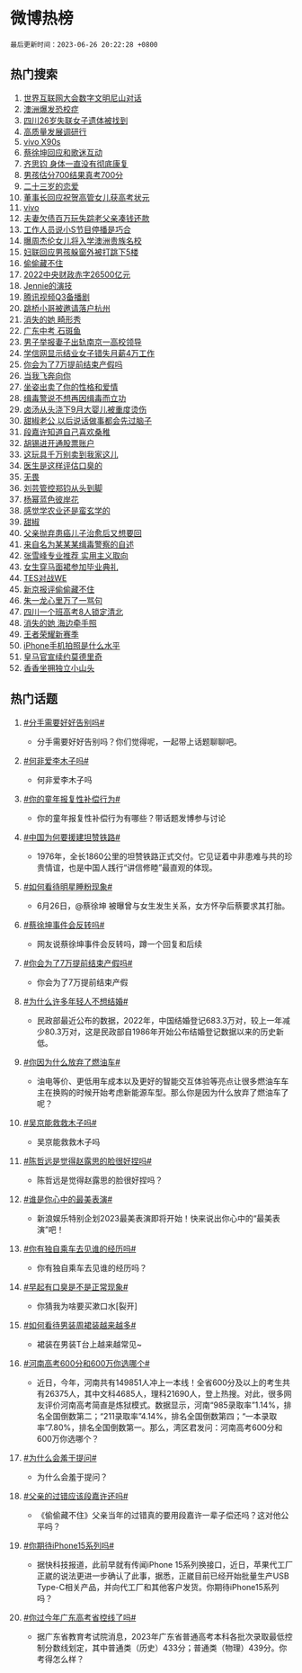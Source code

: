 # 微博热榜

`最后更新时间：2023-06-26 20:22:28 +0800`

## 热门搜索

1. [世界互联网大会数字文明尼山对话](https://m.weibo.cn/search?containerid=100103type%3D1%26t%3D10%26q%3D%23%E4%B8%96%E7%95%8C%E4%BA%92%E8%81%94%E7%BD%91%E5%A4%A7%E4%BC%9A%E6%95%B0%E5%AD%97%E6%96%87%E6%98%8E%E5%B0%BC%E5%B1%B1%E5%AF%B9%E8%AF%9D%23&stream_entry_id=51&isnewpage=1&extparam=seat%3D1%26filter_type%3Drealtimehot%26stream_entry_id%3D51%26c_type%3D51%26dgr%3D0%26cate%3D10103%26pos%3D0%26display_time%3D1687782145%26pre_seqid%3D1687782145303932670145&luicode=10000011&lfid=106003type%253D25%2526t%253D3%2526disable_hot%253D1%2526filter_type%253Drealtimehot)
1. [澳洲爆发恐校症](https://m.weibo.cn/search?containerid=100103type%3D1%26t%3D10%26q%3D%E6%BE%B3%E6%B4%B2%E7%88%86%E5%8F%91%E6%81%90%E6%A0%A1%E7%97%87&stream_entry_id=31&isnewpage=1&extparam=seat%3D1%26c_type%3D31%26dgr%3D0%26lcate%3D5001%26realpos%3D1%26filter_type%3Drealtimehot%26stream_entry_id%3D31%26q%3D%25E6%25BE%25B3%25E6%25B4%25B2%25E7%2588%2586%25E5%258F%2591%25E6%2581%2590%25E6%25A0%25A1%25E7%2597%2587%26cate%3D5001%26flag%3D1%26band_rank%3D1%26pos%3D0%26display_time%3D1687782145%26pre_seqid%3D1687782145303932670145&luicode=10000011&lfid=106003type%253D25%2526t%253D3%2526disable_hot%253D1%2526filter_type%253Drealtimehot)
1. [四川26岁失联女子遗体被找到](https://m.weibo.cn/search?containerid=100103type%3D1%26t%3D10%26q%3D%23%E5%9B%9B%E5%B7%9D26%E5%B2%81%E5%A4%B1%E8%81%94%E5%A5%B3%E5%AD%90%E9%81%97%E4%BD%93%E8%A2%AB%E6%89%BE%E5%88%B0%23&stream_entry_id=31&isnewpage=1&extparam=seat%3D1%26c_type%3D31%26dgr%3D0%26lcate%3D5001%26realpos%3D2%26filter_type%3Drealtimehot%26stream_entry_id%3D31%26q%3D%2523%25E5%259B%259B%25E5%25B7%259D26%25E5%25B2%2581%25E5%25A4%25B1%25E8%2581%2594%25E5%25A5%25B3%25E5%25AD%2590%25E9%2581%2597%25E4%25BD%2593%25E8%25A2%25AB%25E6%2589%25BE%25E5%2588%25B0%2523%26cate%3D5001%26flag%3D2%26band_rank%3D2%26pos%3D1%26display_time%3D1687782145%26pre_seqid%3D1687782145303932670145&luicode=10000011&lfid=106003type%253D25%2526t%253D3%2526disable_hot%253D1%2526filter_type%253Drealtimehot)
1. [高质量发展调研行](https://m.weibo.cn/search?containerid=100103type%3D1%26t%3D10%26q%3D%23%E9%AB%98%E8%B4%A8%E9%87%8F%E5%8F%91%E5%B1%95%E8%B0%83%E7%A0%94%E8%A1%8C%23&stream_entry_id=31&isnewpage=1&extparam=seat%3D1%26c_type%3D31%26dgr%3D0%26lcate%3D5001%26realpos%3D3%26filter_type%3Drealtimehot%26stream_entry_id%3D31%26q%3D%2523%25E9%25AB%2598%25E8%25B4%25A8%25E9%2587%258F%25E5%258F%2591%25E5%25B1%2595%25E8%25B0%2583%25E7%25A0%2594%25E8%25A1%258C%2523%26cate%3D5001%26flag%3D0%26band_rank%3D3%26pos%3D2%26display_time%3D1687782145%26pre_seqid%3D1687782145303932670145&luicode=10000011&lfid=106003type%253D25%2526t%253D3%2526disable_hot%253D1%2526filter_type%253Drealtimehot)
1. [vivo X90s](https://m.weibo.cn/search?containerid=100103type%3D1%26t%3D10%26q%3D%23vivo+X90s%23&stream_entry_id=31&isnewpage=1&extparam=seat%3D1%26is_ad_pos%3D1%26c_type%3D31%26adid%3D194344%26cate%3D5001%26lcate%3D5001%26filter_type%3Drealtimehot%26stream_entry_id%3D31%26q%3D%2523vivo%2520X90s%2523%26band_rank%3D4%26dgr%3D0%26topic_ad%3D1%26pos%3D3%26display_time%3D1687782145%26pre_seqid%3D1687782145303932670145&luicode=10000011&lfid=106003type%253D25%2526t%253D3%2526disable_hot%253D1%2526filter_type%253Drealtimehot)
1. [蔡徐坤回应和歌迷互动](https://m.weibo.cn/search?containerid=100103type%3D1%26t%3D10%26q%3D%23%E8%94%A1%E5%BE%90%E5%9D%A4%E5%9B%9E%E5%BA%94%E5%92%8C%E6%AD%8C%E8%BF%B7%E4%BA%92%E5%8A%A8%23&stream_entry_id=31&isnewpage=1&extparam=seat%3D1%26c_type%3D31%26dgr%3D0%26lcate%3D5001%26realpos%3D4%26filter_type%3Drealtimehot%26stream_entry_id%3D31%26q%3D%2523%25E8%2594%25A1%25E5%25BE%2590%25E5%259D%25A4%25E5%259B%259E%25E5%25BA%2594%25E5%2592%258C%25E6%25AD%258C%25E8%25BF%25B7%25E4%25BA%2592%25E5%258A%25A8%2523%26cate%3D5001%26flag%3D16%26band_rank%3D4%26pos%3D4%26display_time%3D1687782145%26pre_seqid%3D1687782145303932670145&luicode=10000011&lfid=106003type%253D25%2526t%253D3%2526disable_hot%253D1%2526filter_type%253Drealtimehot)
1. [齐思钧 身体一直没有彻底康复](https://m.weibo.cn/search?containerid=100103type%3D1%26t%3D10%26q%3D%E9%BD%90%E6%80%9D%E9%92%A7+%E8%BA%AB%E4%BD%93%E4%B8%80%E7%9B%B4%E6%B2%A1%E6%9C%89%E5%BD%BB%E5%BA%95%E5%BA%B7%E5%A4%8D&stream_entry_id=31&isnewpage=1&extparam=seat%3D1%26c_type%3D31%26dgr%3D0%26lcate%3D5001%26realpos%3D5%26filter_type%3Drealtimehot%26stream_entry_id%3D31%26q%3D%25E9%25BD%2590%25E6%2580%259D%25E9%2592%25A7%2520%25E8%25BA%25AB%25E4%25BD%2593%25E4%25B8%2580%25E7%259B%25B4%25E6%25B2%25A1%25E6%259C%2589%25E5%25BD%25BB%25E5%25BA%2595%25E5%25BA%25B7%25E5%25A4%258D%26cate%3D5001%26flag%3D0%26band_rank%3D5%26pos%3D5%26display_time%3D1687782145%26pre_seqid%3D1687782145303932670145&luicode=10000011&lfid=106003type%253D25%2526t%253D3%2526disable_hot%253D1%2526filter_type%253Drealtimehot)
1. [男孩估分700结果真考700分](https://m.weibo.cn/search?containerid=100103type%3D1%26t%3D10%26q%3D%23%E7%94%B7%E5%AD%A9%E4%BC%B0%E5%88%86700%E7%BB%93%E6%9E%9C%E7%9C%9F%E8%80%83700%E5%88%86%23&stream_entry_id=31&isnewpage=1&extparam=seat%3D1%26c_type%3D31%26dgr%3D0%26lcate%3D5001%26realpos%3D6%26filter_type%3Drealtimehot%26stream_entry_id%3D31%26q%3D%2523%25E7%2594%25B7%25E5%25AD%25A9%25E4%25BC%25B0%25E5%2588%2586700%25E7%25BB%2593%25E6%259E%259C%25E7%259C%259F%25E8%2580%2583700%25E5%2588%2586%2523%26cate%3D5001%26flag%3D2%26band_rank%3D6%26pos%3D6%26display_time%3D1687782145%26pre_seqid%3D1687782145303932670145&luicode=10000011&lfid=106003type%253D25%2526t%253D3%2526disable_hot%253D1%2526filter_type%253Drealtimehot)
1. [二十三岁的恋爱](https://m.weibo.cn/search?containerid=100103type%3D1%26t%3D10%26q%3D%E4%BA%8C%E5%8D%81%E4%B8%89%E5%B2%81%E7%9A%84%E6%81%8B%E7%88%B1&stream_entry_id=31&isnewpage=1&extparam=seat%3D1%26c_type%3D31%26dgr%3D0%26lcate%3D5001%26realpos%3D7%26filter_type%3Drealtimehot%26stream_entry_id%3D31%26q%3D%25E4%25BA%258C%25E5%258D%2581%25E4%25B8%2589%25E5%25B2%2581%25E7%259A%2584%25E6%2581%258B%25E7%2588%25B1%26cate%3D5001%26flag%3D2%26band_rank%3D7%26pos%3D7%26display_time%3D1687782145%26pre_seqid%3D1687782145303932670145&luicode=10000011&lfid=106003type%253D25%2526t%253D3%2526disable_hot%253D1%2526filter_type%253Drealtimehot)
1. [董事长回应祝贺高管女儿获高考状元](https://m.weibo.cn/search?containerid=100103type%3D1%26t%3D10%26q%3D%23%E8%91%A3%E4%BA%8B%E9%95%BF%E5%9B%9E%E5%BA%94%E7%A5%9D%E8%B4%BA%E9%AB%98%E7%AE%A1%E5%A5%B3%E5%84%BF%E8%8E%B7%E9%AB%98%E8%80%83%E7%8A%B6%E5%85%83%23&stream_entry_id=31&isnewpage=1&extparam=seat%3D1%26c_type%3D31%26dgr%3D0%26lcate%3D5001%26realpos%3D8%26filter_type%3Drealtimehot%26stream_entry_id%3D31%26q%3D%2523%25E8%2591%25A3%25E4%25BA%258B%25E9%2595%25BF%25E5%259B%259E%25E5%25BA%2594%25E7%25A5%259D%25E8%25B4%25BA%25E9%25AB%2598%25E7%25AE%25A1%25E5%25A5%25B3%25E5%2584%25BF%25E8%258E%25B7%25E9%25AB%2598%25E8%2580%2583%25E7%258A%25B6%25E5%2585%2583%2523%26cate%3D5001%26flag%3D2%26band_rank%3D8%26pos%3D8%26display_time%3D1687782145%26pre_seqid%3D1687782145303932670145&luicode=10000011&lfid=106003type%253D25%2526t%253D3%2526disable_hot%253D1%2526filter_type%253Drealtimehot)
1. [vivo](https://m.weibo.cn/search?containerid=100103type%3D1%26t%3D10%26q%3Dvivo&stream_entry_id=31&isnewpage=1&extparam=seat%3D1%26c_type%3D31%26dgr%3D0%26lcate%3D5001%26realpos%3D9%26filter_type%3Drealtimehot%26stream_entry_id%3D31%26q%3Dvivo%26cate%3D5001%26flag%3D1%26band_rank%3D9%26pos%3D9%26display_time%3D1687782145%26pre_seqid%3D1687782145303932670145&luicode=10000011&lfid=106003type%253D25%2526t%253D3%2526disable_hot%253D1%2526filter_type%253Drealtimehot)
1. [夫妻欠债百万玩失踪老父亲凑钱还款](https://m.weibo.cn/search?containerid=100103type%3D1%26t%3D10%26q%3D%23%E5%A4%AB%E5%A6%BB%E6%AC%A0%E5%80%BA%E7%99%BE%E4%B8%87%E7%8E%A9%E5%A4%B1%E8%B8%AA%E8%80%81%E7%88%B6%E4%BA%B2%E5%87%91%E9%92%B1%E8%BF%98%E6%AC%BE%23&stream_entry_id=31&isnewpage=1&extparam=seat%3D1%26c_type%3D31%26dgr%3D0%26lcate%3D5001%26realpos%3D10%26filter_type%3Drealtimehot%26stream_entry_id%3D31%26q%3D%2523%25E5%25A4%25AB%25E5%25A6%25BB%25E6%25AC%25A0%25E5%2580%25BA%25E7%2599%25BE%25E4%25B8%2587%25E7%258E%25A9%25E5%25A4%25B1%25E8%25B8%25AA%25E8%2580%2581%25E7%2588%25B6%25E4%25BA%25B2%25E5%2587%2591%25E9%2592%25B1%25E8%25BF%2598%25E6%25AC%25BE%2523%26cate%3D5001%26flag%3D32768%26band_rank%3D10%26pos%3D10%26display_time%3D1687782145%26pre_seqid%3D1687782145303932670145&luicode=10000011&lfid=106003type%253D25%2526t%253D3%2526disable_hot%253D1%2526filter_type%253Drealtimehot)
1. [工作人员说小S节目停播是巧合](https://m.weibo.cn/search?containerid=100103type%3D1%26t%3D10%26q%3D%23%E5%B7%A5%E4%BD%9C%E4%BA%BA%E5%91%98%E8%AF%B4%E5%B0%8FS%E8%8A%82%E7%9B%AE%E5%81%9C%E6%92%AD%E6%98%AF%E5%B7%A7%E5%90%88%23&stream_entry_id=31&isnewpage=1&extparam=seat%3D1%26c_type%3D31%26dgr%3D0%26lcate%3D5001%26realpos%3D11%26filter_type%3Drealtimehot%26stream_entry_id%3D31%26q%3D%2523%25E5%25B7%25A5%25E4%25BD%259C%25E4%25BA%25BA%25E5%2591%2598%25E8%25AF%25B4%25E5%25B0%258FS%25E8%258A%2582%25E7%259B%25AE%25E5%2581%259C%25E6%2592%25AD%25E6%2598%25AF%25E5%25B7%25A7%25E5%2590%2588%2523%26cate%3D5001%26flag%3D1%26band_rank%3D11%26pos%3D11%26display_time%3D1687782145%26pre_seqid%3D1687782145303932670145&luicode=10000011&lfid=106003type%253D25%2526t%253D3%2526disable_hot%253D1%2526filter_type%253Drealtimehot)
1. [曝周杰伦女儿将入学澳洲贵族名校](https://m.weibo.cn/search?containerid=100103type%3D1%26t%3D10%26q%3D%23%E6%9B%9D%E5%91%A8%E6%9D%B0%E4%BC%A6%E5%A5%B3%E5%84%BF%E5%B0%86%E5%85%A5%E5%AD%A6%E6%BE%B3%E6%B4%B2%E8%B4%B5%E6%97%8F%E5%90%8D%E6%A0%A1%23&stream_entry_id=31&isnewpage=1&extparam=seat%3D1%26c_type%3D31%26dgr%3D0%26lcate%3D5001%26realpos%3D12%26filter_type%3Drealtimehot%26stream_entry_id%3D31%26q%3D%2523%25E6%259B%259D%25E5%2591%25A8%25E6%259D%25B0%25E4%25BC%25A6%25E5%25A5%25B3%25E5%2584%25BF%25E5%25B0%2586%25E5%2585%25A5%25E5%25AD%25A6%25E6%25BE%25B3%25E6%25B4%25B2%25E8%25B4%25B5%25E6%2597%258F%25E5%2590%258D%25E6%25A0%25A1%2523%26cate%3D5001%26flag%3D0%26band_rank%3D12%26pos%3D12%26display_time%3D1687782145%26pre_seqid%3D1687782145303932670145&luicode=10000011&lfid=106003type%253D25%2526t%253D3%2526disable_hot%253D1%2526filter_type%253Drealtimehot)
1. [妇联回应男孩躲窗外被打跳下5楼](https://m.weibo.cn/search?containerid=100103type%3D1%26t%3D10%26q%3D%23%E5%A6%87%E8%81%94%E5%9B%9E%E5%BA%94%E7%94%B7%E5%AD%A9%E8%BA%B2%E7%AA%97%E5%A4%96%E8%A2%AB%E6%89%93%E8%B7%B3%E4%B8%8B5%E6%A5%BC%23&stream_entry_id=31&isnewpage=1&extparam=seat%3D1%26c_type%3D31%26dgr%3D0%26lcate%3D5001%26realpos%3D13%26filter_type%3Drealtimehot%26stream_entry_id%3D31%26q%3D%2523%25E5%25A6%2587%25E8%2581%2594%25E5%259B%259E%25E5%25BA%2594%25E7%2594%25B7%25E5%25AD%25A9%25E8%25BA%25B2%25E7%25AA%2597%25E5%25A4%2596%25E8%25A2%25AB%25E6%2589%2593%25E8%25B7%25B3%25E4%25B8%258B5%25E6%25A5%25BC%2523%26cate%3D5001%26flag%3D1%26band_rank%3D13%26pos%3D13%26display_time%3D1687782145%26pre_seqid%3D1687782145303932670145&luicode=10000011&lfid=106003type%253D25%2526t%253D3%2526disable_hot%253D1%2526filter_type%253Drealtimehot)
1. [偷偷藏不住](https://m.weibo.cn/search?containerid=100103type%3D1%26t%3D10%26q%3D%E5%81%B7%E5%81%B7%E8%97%8F%E4%B8%8D%E4%BD%8F&stream_entry_id=31&isnewpage=1&extparam=seat%3D1%26c_type%3D31%26dgr%3D0%26lcate%3D5001%26realpos%3D14%26filter_type%3Drealtimehot%26stream_entry_id%3D31%26q%3D%25E5%2581%25B7%25E5%2581%25B7%25E8%2597%258F%25E4%25B8%258D%25E4%25BD%258F%26cate%3D5001%26flag%3D1%26band_rank%3D14%26pos%3D14%26display_time%3D1687782145%26pre_seqid%3D1687782145303932670145&luicode=10000011&lfid=106003type%253D25%2526t%253D3%2526disable_hot%253D1%2526filter_type%253Drealtimehot)
1. [2022中央财政赤字26500亿元](https://m.weibo.cn/search?containerid=100103type%3D1%26t%3D10%26q%3D%232022%E4%B8%AD%E5%A4%AE%E8%B4%A2%E6%94%BF%E8%B5%A4%E5%AD%9726500%E4%BA%BF%E5%85%83%23&stream_entry_id=31&isnewpage=1&extparam=seat%3D1%26c_type%3D31%26dgr%3D0%26lcate%3D5001%26realpos%3D15%26filter_type%3Drealtimehot%26stream_entry_id%3D31%26q%3D%25232022%25E4%25B8%25AD%25E5%25A4%25AE%25E8%25B4%25A2%25E6%2594%25BF%25E8%25B5%25A4%25E5%25AD%259726500%25E4%25BA%25BF%25E5%2585%2583%2523%26cate%3D5001%26flag%3D0%26band_rank%3D15%26pos%3D15%26display_time%3D1687782145%26pre_seqid%3D1687782145303932670145&luicode=10000011&lfid=106003type%253D25%2526t%253D3%2526disable_hot%253D1%2526filter_type%253Drealtimehot)
1. [Jennie的演技](https://m.weibo.cn/search?containerid=100103type%3D1%26t%3D10%26q%3D%23Jennie%E7%9A%84%E6%BC%94%E6%8A%80%23&stream_entry_id=31&isnewpage=1&extparam=seat%3D1%26c_type%3D31%26dgr%3D0%26lcate%3D5001%26realpos%3D16%26filter_type%3Drealtimehot%26stream_entry_id%3D31%26q%3D%2523Jennie%25E7%259A%2584%25E6%25BC%2594%25E6%258A%2580%2523%26cate%3D5001%26flag%3D2%26band_rank%3D16%26pos%3D16%26display_time%3D1687782145%26pre_seqid%3D1687782145303932670145&luicode=10000011&lfid=106003type%253D25%2526t%253D3%2526disable_hot%253D1%2526filter_type%253Drealtimehot)
1. [腾讯视频Q3备播剧](https://m.weibo.cn/search?containerid=100103type%3D1%26t%3D10%26q%3D%23%E8%85%BE%E8%AE%AF%E8%A7%86%E9%A2%91Q3%E5%A4%87%E6%92%AD%E5%89%A7%23&stream_entry_id=31&isnewpage=1&extparam=seat%3D1%26c_type%3D31%26dgr%3D0%26lcate%3D5001%26realpos%3D17%26filter_type%3Drealtimehot%26stream_entry_id%3D31%26q%3D%2523%25E8%2585%25BE%25E8%25AE%25AF%25E8%25A7%2586%25E9%25A2%2591Q3%25E5%25A4%2587%25E6%2592%25AD%25E5%2589%25A7%2523%26cate%3D5001%26flag%3D0%26band_rank%3D17%26pos%3D17%26display_time%3D1687782145%26pre_seqid%3D1687782145303932670145&luicode=10000011&lfid=106003type%253D25%2526t%253D3%2526disable_hot%253D1%2526filter_type%253Drealtimehot)
1. [跳桥小哥被邀请落户杭州](https://m.weibo.cn/search?containerid=100103type%3D1%26t%3D10%26q%3D%23%E8%B7%B3%E6%A1%A5%E5%B0%8F%E5%93%A5%E8%A2%AB%E9%82%80%E8%AF%B7%E8%90%BD%E6%88%B7%E6%9D%AD%E5%B7%9E%23&stream_entry_id=31&isnewpage=1&extparam=seat%3D1%26c_type%3D31%26dgr%3D0%26lcate%3D5001%26realpos%3D18%26filter_type%3Drealtimehot%26stream_entry_id%3D31%26q%3D%2523%25E8%25B7%25B3%25E6%25A1%25A5%25E5%25B0%258F%25E5%2593%25A5%25E8%25A2%25AB%25E9%2582%2580%25E8%25AF%25B7%25E8%2590%25BD%25E6%2588%25B7%25E6%259D%25AD%25E5%25B7%259E%2523%26cate%3D5001%26flag%3D32768%26band_rank%3D18%26pos%3D18%26display_time%3D1687782145%26pre_seqid%3D1687782145303932670145&luicode=10000011&lfid=106003type%253D25%2526t%253D3%2526disable_hot%253D1%2526filter_type%253Drealtimehot)
1. [消失的她 畸形秀](https://m.weibo.cn/search?containerid=100103type%3D1%26t%3D10%26q%3D%E6%B6%88%E5%A4%B1%E7%9A%84%E5%A5%B9+%E7%95%B8%E5%BD%A2%E7%A7%80&stream_entry_id=31&isnewpage=1&extparam=seat%3D1%26c_type%3D31%26dgr%3D0%26lcate%3D5001%26realpos%3D19%26filter_type%3Drealtimehot%26stream_entry_id%3D31%26q%3D%25E6%25B6%2588%25E5%25A4%25B1%25E7%259A%2584%25E5%25A5%25B9%2520%25E7%2595%25B8%25E5%25BD%25A2%25E7%25A7%2580%26cate%3D5001%26flag%3D0%26band_rank%3D19%26pos%3D19%26display_time%3D1687782145%26pre_seqid%3D1687782145303932670145&luicode=10000011&lfid=106003type%253D25%2526t%253D3%2526disable_hot%253D1%2526filter_type%253Drealtimehot)
1. [广东中考 石斑鱼](https://m.weibo.cn/search?containerid=100103type%3D1%26t%3D10%26q%3D%E5%B9%BF%E4%B8%9C%E4%B8%AD%E8%80%83+%E7%9F%B3%E6%96%91%E9%B1%BC&stream_entry_id=31&isnewpage=1&extparam=seat%3D1%26c_type%3D31%26dgr%3D0%26lcate%3D5001%26realpos%3D20%26filter_type%3Drealtimehot%26stream_entry_id%3D31%26q%3D%25E5%25B9%25BF%25E4%25B8%259C%25E4%25B8%25AD%25E8%2580%2583%2520%25E7%259F%25B3%25E6%2596%2591%25E9%25B1%25BC%26cate%3D5001%26flag%3D1%26band_rank%3D20%26pos%3D20%26display_time%3D1687782145%26pre_seqid%3D1687782145303932670145&luicode=10000011&lfid=106003type%253D25%2526t%253D3%2526disable_hot%253D1%2526filter_type%253Drealtimehot)
1. [男子举报妻子出轨南京一高校领导](https://m.weibo.cn/search?containerid=100103type%3D1%26t%3D10%26q%3D%23%E7%94%B7%E5%AD%90%E4%B8%BE%E6%8A%A5%E5%A6%BB%E5%AD%90%E5%87%BA%E8%BD%A8%E5%8D%97%E4%BA%AC%E4%B8%80%E9%AB%98%E6%A0%A1%E9%A2%86%E5%AF%BC%23&stream_entry_id=31&isnewpage=1&extparam=seat%3D1%26c_type%3D31%26dgr%3D0%26lcate%3D5001%26realpos%3D21%26filter_type%3Drealtimehot%26stream_entry_id%3D31%26q%3D%2523%25E7%2594%25B7%25E5%25AD%2590%25E4%25B8%25BE%25E6%258A%25A5%25E5%25A6%25BB%25E5%25AD%2590%25E5%2587%25BA%25E8%25BD%25A8%25E5%258D%2597%25E4%25BA%25AC%25E4%25B8%2580%25E9%25AB%2598%25E6%25A0%25A1%25E9%25A2%2586%25E5%25AF%25BC%2523%26cate%3D5001%26flag%3D0%26band_rank%3D21%26pos%3D21%26display_time%3D1687782145%26pre_seqid%3D1687782145303932670145&luicode=10000011&lfid=106003type%253D25%2526t%253D3%2526disable_hot%253D1%2526filter_type%253Drealtimehot)
1. [学信网显示结业女子错失月薪4万工作](https://m.weibo.cn/search?containerid=100103type%3D1%26t%3D10%26q%3D%23%E5%AD%A6%E4%BF%A1%E7%BD%91%E6%98%BE%E7%A4%BA%E7%BB%93%E4%B8%9A%E5%A5%B3%E5%AD%90%E9%94%99%E5%A4%B1%E6%9C%88%E8%96%AA4%E4%B8%87%E5%B7%A5%E4%BD%9C%23&stream_entry_id=31&isnewpage=1&extparam=seat%3D1%26c_type%3D31%26dgr%3D0%26lcate%3D5001%26realpos%3D22%26filter_type%3Drealtimehot%26stream_entry_id%3D31%26q%3D%2523%25E5%25AD%25A6%25E4%25BF%25A1%25E7%25BD%2591%25E6%2598%25BE%25E7%25A4%25BA%25E7%25BB%2593%25E4%25B8%259A%25E5%25A5%25B3%25E5%25AD%2590%25E9%2594%2599%25E5%25A4%25B1%25E6%259C%2588%25E8%2596%25AA4%25E4%25B8%2587%25E5%25B7%25A5%25E4%25BD%259C%2523%26cate%3D5001%26flag%3D2%26band_rank%3D22%26pos%3D22%26display_time%3D1687782145%26pre_seqid%3D1687782145303932670145&luicode=10000011&lfid=106003type%253D25%2526t%253D3%2526disable_hot%253D1%2526filter_type%253Drealtimehot)
1. [你会为了7万提前结束产假吗](https://m.weibo.cn/search?containerid=100103type%3D1%26t%3D10%26q%3D%23%E4%BD%A0%E4%BC%9A%E4%B8%BA%E4%BA%867%E4%B8%87%E6%8F%90%E5%89%8D%E7%BB%93%E6%9D%9F%E4%BA%A7%E5%81%87%E5%90%97%23&stream_entry_id=31&isnewpage=1&extparam=seat%3D1%26c_type%3D31%26dgr%3D0%26lcate%3D5001%26realpos%3D23%26filter_type%3Drealtimehot%26stream_entry_id%3D31%26q%3D%2523%25E4%25BD%25A0%25E4%25BC%259A%25E4%25B8%25BA%25E4%25BA%25867%25E4%25B8%2587%25E6%258F%2590%25E5%2589%258D%25E7%25BB%2593%25E6%259D%259F%25E4%25BA%25A7%25E5%2581%2587%25E5%2590%2597%2523%26cate%3D5001%26flag%3D0%26band_rank%3D23%26pos%3D23%26display_time%3D1687782145%26pre_seqid%3D1687782145303932670145&luicode=10000011&lfid=106003type%253D25%2526t%253D3%2526disable_hot%253D1%2526filter_type%253Drealtimehot)
1. [当我飞奔向你](https://m.weibo.cn/search?containerid=100103type%3D1%26t%3D10%26q%3D%E5%BD%93%E6%88%91%E9%A3%9E%E5%A5%94%E5%90%91%E4%BD%A0&stream_entry_id=31&isnewpage=1&extparam=seat%3D1%26c_type%3D31%26dgr%3D0%26lcate%3D5001%26realpos%3D24%26filter_type%3Drealtimehot%26stream_entry_id%3D31%26q%3D%25E5%25BD%2593%25E6%2588%2591%25E9%25A3%259E%25E5%25A5%2594%25E5%2590%2591%25E4%25BD%25A0%26cate%3D5001%26flag%3D1%26band_rank%3D24%26pos%3D24%26display_time%3D1687782145%26pre_seqid%3D1687782145303932670145&luicode=10000011&lfid=106003type%253D25%2526t%253D3%2526disable_hot%253D1%2526filter_type%253Drealtimehot)
1. [坐姿出卖了你的性格和爱情](https://m.weibo.cn/search?containerid=100103type%3D1%26t%3D10%26q%3D%23%E5%9D%90%E5%A7%BF%E5%87%BA%E5%8D%96%E4%BA%86%E4%BD%A0%E7%9A%84%E6%80%A7%E6%A0%BC%E5%92%8C%E7%88%B1%E6%83%85%23&stream_entry_id=31&isnewpage=1&extparam=seat%3D1%26c_type%3D31%26dgr%3D0%26lcate%3D5001%26realpos%3D25%26filter_type%3Drealtimehot%26stream_entry_id%3D31%26q%3D%2523%25E5%259D%2590%25E5%25A7%25BF%25E5%2587%25BA%25E5%258D%2596%25E4%25BA%2586%25E4%25BD%25A0%25E7%259A%2584%25E6%2580%25A7%25E6%25A0%25BC%25E5%2592%258C%25E7%2588%25B1%25E6%2583%2585%2523%26cate%3D5001%26flag%3D0%26band_rank%3D25%26pos%3D25%26display_time%3D1687782145%26pre_seqid%3D1687782145303932670145&luicode=10000011&lfid=106003type%253D25%2526t%253D3%2526disable_hot%253D1%2526filter_type%253Drealtimehot)
1. [缉毒警说不想再因缉毒而立功](https://m.weibo.cn/search?containerid=100103type%3D1%26t%3D10%26q%3D%23%E7%BC%89%E6%AF%92%E8%AD%A6%E8%AF%B4%E4%B8%8D%E6%83%B3%E5%86%8D%E5%9B%A0%E7%BC%89%E6%AF%92%E8%80%8C%E7%AB%8B%E5%8A%9F%23&stream_entry_id=31&isnewpage=1&extparam=seat%3D1%26c_type%3D31%26dgr%3D0%26lcate%3D5001%26realpos%3D26%26filter_type%3Drealtimehot%26stream_entry_id%3D31%26q%3D%2523%25E7%25BC%2589%25E6%25AF%2592%25E8%25AD%25A6%25E8%25AF%25B4%25E4%25B8%258D%25E6%2583%25B3%25E5%2586%258D%25E5%259B%25A0%25E7%25BC%2589%25E6%25AF%2592%25E8%2580%258C%25E7%25AB%258B%25E5%258A%259F%2523%26cate%3D5001%26flag%3D32768%26band_rank%3D26%26pos%3D26%26display_time%3D1687782145%26pre_seqid%3D1687782145303932670145&luicode=10000011&lfid=106003type%253D25%2526t%253D3%2526disable_hot%253D1%2526filter_type%253Drealtimehot)
1. [卤汤从头浇下9月大婴儿被重度烫伤](https://m.weibo.cn/search?containerid=100103type%3D1%26t%3D10%26q%3D%23%E5%8D%A4%E6%B1%A4%E4%BB%8E%E5%A4%B4%E6%B5%87%E4%B8%8B9%E6%9C%88%E5%A4%A7%E5%A9%B4%E5%84%BF%E8%A2%AB%E9%87%8D%E5%BA%A6%E7%83%AB%E4%BC%A4%23&stream_entry_id=31&isnewpage=1&extparam=seat%3D1%26c_type%3D31%26dgr%3D0%26lcate%3D5001%26realpos%3D27%26filter_type%3Drealtimehot%26stream_entry_id%3D31%26q%3D%2523%25E5%258D%25A4%25E6%25B1%25A4%25E4%25BB%258E%25E5%25A4%25B4%25E6%25B5%2587%25E4%25B8%258B9%25E6%259C%2588%25E5%25A4%25A7%25E5%25A9%25B4%25E5%2584%25BF%25E8%25A2%25AB%25E9%2587%258D%25E5%25BA%25A6%25E7%2583%25AB%25E4%25BC%25A4%2523%26cate%3D5001%26flag%3D0%26band_rank%3D27%26pos%3D27%26display_time%3D1687782145%26pre_seqid%3D1687782145303932670145&luicode=10000011&lfid=106003type%253D25%2526t%253D3%2526disable_hot%253D1%2526filter_type%253Drealtimehot)
1. [甜椒老公 以后说话做事都会先过脑子](https://m.weibo.cn/search?containerid=100103type%3D1%26t%3D10%26q%3D%E7%94%9C%E6%A4%92%E8%80%81%E5%85%AC+%E4%BB%A5%E5%90%8E%E8%AF%B4%E8%AF%9D%E5%81%9A%E4%BA%8B%E9%83%BD%E4%BC%9A%E5%85%88%E8%BF%87%E8%84%91%E5%AD%90&stream_entry_id=31&isnewpage=1&extparam=seat%3D1%26c_type%3D31%26dgr%3D0%26lcate%3D5001%26realpos%3D28%26filter_type%3Drealtimehot%26stream_entry_id%3D31%26q%3D%25E7%2594%259C%25E6%25A4%2592%25E8%2580%2581%25E5%2585%25AC%2520%25E4%25BB%25A5%25E5%2590%258E%25E8%25AF%25B4%25E8%25AF%259D%25E5%2581%259A%25E4%25BA%258B%25E9%2583%25BD%25E4%25BC%259A%25E5%2585%2588%25E8%25BF%2587%25E8%2584%2591%25E5%25AD%2590%26cate%3D5001%26flag%3D1%26band_rank%3D28%26pos%3D28%26display_time%3D1687782145%26pre_seqid%3D1687782145303932670145&luicode=10000011&lfid=106003type%253D25%2526t%253D3%2526disable_hot%253D1%2526filter_type%253Drealtimehot)
1. [段嘉许知道自己喜欢桑稚](https://m.weibo.cn/search?containerid=100103type%3D1%26t%3D10%26q%3D%23%E6%AE%B5%E5%98%89%E8%AE%B8%E7%9F%A5%E9%81%93%E8%87%AA%E5%B7%B1%E5%96%9C%E6%AC%A2%E6%A1%91%E7%A8%9A%23&stream_entry_id=31&isnewpage=1&extparam=seat%3D1%26c_type%3D31%26dgr%3D0%26lcate%3D5001%26realpos%3D29%26filter_type%3Drealtimehot%26stream_entry_id%3D31%26q%3D%2523%25E6%25AE%25B5%25E5%2598%2589%25E8%25AE%25B8%25E7%259F%25A5%25E9%2581%2593%25E8%2587%25AA%25E5%25B7%25B1%25E5%2596%259C%25E6%25AC%25A2%25E6%25A1%2591%25E7%25A8%259A%2523%26cate%3D5001%26flag%3D1%26band_rank%3D29%26pos%3D29%26display_time%3D1687782145%26pre_seqid%3D1687782145303932670145&luicode=10000011&lfid=106003type%253D25%2526t%253D3%2526disable_hot%253D1%2526filter_type%253Drealtimehot)
1. [胡锡进开通股票账户](https://m.weibo.cn/search?containerid=100103type%3D1%26t%3D10%26q%3D%23%E8%83%A1%E9%94%A1%E8%BF%9B%E5%BC%80%E9%80%9A%E8%82%A1%E7%A5%A8%E8%B4%A6%E6%88%B7%23&stream_entry_id=31&isnewpage=1&extparam=seat%3D1%26c_type%3D31%26dgr%3D0%26lcate%3D5001%26realpos%3D30%26filter_type%3Drealtimehot%26stream_entry_id%3D31%26q%3D%2523%25E8%2583%25A1%25E9%2594%25A1%25E8%25BF%259B%25E5%25BC%2580%25E9%2580%259A%25E8%2582%25A1%25E7%25A5%25A8%25E8%25B4%25A6%25E6%2588%25B7%2523%26cate%3D5001%26flag%3D0%26band_rank%3D30%26pos%3D30%26display_time%3D1687782145%26pre_seqid%3D1687782145303932670145&luicode=10000011&lfid=106003type%253D25%2526t%253D3%2526disable_hot%253D1%2526filter_type%253Drealtimehot)
1. [这玩具千万别卖到我家这儿](https://m.weibo.cn/search?containerid=100103type%3D1%26t%3D10%26q%3D%E8%BF%99%E7%8E%A9%E5%85%B7%E5%8D%83%E4%B8%87%E5%88%AB%E5%8D%96%E5%88%B0%E6%88%91%E5%AE%B6%E8%BF%99%E5%84%BF&stream_entry_id=31&isnewpage=1&extparam=seat%3D1%26c_type%3D31%26dgr%3D0%26lcate%3D5001%26realpos%3D31%26filter_type%3Drealtimehot%26stream_entry_id%3D31%26q%3D%25E8%25BF%2599%25E7%258E%25A9%25E5%2585%25B7%25E5%258D%2583%25E4%25B8%2587%25E5%2588%25AB%25E5%258D%2596%25E5%2588%25B0%25E6%2588%2591%25E5%25AE%25B6%25E8%25BF%2599%25E5%2584%25BF%26cate%3D5001%26flag%3D1%26band_rank%3D31%26pos%3D31%26display_time%3D1687782145%26pre_seqid%3D1687782145303932670145&luicode=10000011&lfid=106003type%253D25%2526t%253D3%2526disable_hot%253D1%2526filter_type%253Drealtimehot)
1. [医生是这样评估口臭的](https://m.weibo.cn/search?containerid=100103type%3D1%26t%3D10%26q%3D%E5%8C%BB%E7%94%9F%E6%98%AF%E8%BF%99%E6%A0%B7%E8%AF%84%E4%BC%B0%E5%8F%A3%E8%87%AD%E7%9A%84&stream_entry_id=31&isnewpage=1&extparam=seat%3D1%26c_type%3D31%26dgr%3D0%26lcate%3D5001%26realpos%3D32%26filter_type%3Drealtimehot%26stream_entry_id%3D31%26q%3D%25E5%258C%25BB%25E7%2594%259F%25E6%2598%25AF%25E8%25BF%2599%25E6%25A0%25B7%25E8%25AF%2584%25E4%25BC%25B0%25E5%258F%25A3%25E8%2587%25AD%25E7%259A%2584%26cate%3D5001%26flag%3D1%26band_rank%3D32%26pos%3D32%26display_time%3D1687782145%26pre_seqid%3D1687782145303932670145&luicode=10000011&lfid=106003type%253D25%2526t%253D3%2526disable_hot%253D1%2526filter_type%253Drealtimehot)
1. [无畏](https://m.weibo.cn/search?containerid=100103type%3D1%26t%3D10%26q%3D%E6%97%A0%E7%95%8F&stream_entry_id=31&isnewpage=1&extparam=seat%3D1%26c_type%3D31%26dgr%3D0%26lcate%3D5001%26realpos%3D33%26filter_type%3Drealtimehot%26stream_entry_id%3D31%26q%3D%25E6%2597%25A0%25E7%2595%258F%26cate%3D5001%26flag%3D1%26band_rank%3D33%26pos%3D33%26display_time%3D1687782145%26pre_seqid%3D1687782145303932670145&luicode=10000011&lfid=106003type%253D25%2526t%253D3%2526disable_hot%253D1%2526filter_type%253Drealtimehot)
1. [刘芸管控郑钧从头到脚](https://m.weibo.cn/search?containerid=100103type%3D1%26t%3D10%26q%3D%23%E5%88%98%E8%8A%B8%E7%AE%A1%E6%8E%A7%E9%83%91%E9%92%A7%E4%BB%8E%E5%A4%B4%E5%88%B0%E8%84%9A%23&stream_entry_id=31&isnewpage=1&extparam=seat%3D1%26c_type%3D31%26dgr%3D0%26lcate%3D5001%26realpos%3D34%26filter_type%3Drealtimehot%26stream_entry_id%3D31%26q%3D%2523%25E5%2588%2598%25E8%258A%25B8%25E7%25AE%25A1%25E6%258E%25A7%25E9%2583%2591%25E9%2592%25A7%25E4%25BB%258E%25E5%25A4%25B4%25E5%2588%25B0%25E8%2584%259A%2523%26cate%3D5001%26flag%3D0%26band_rank%3D34%26pos%3D34%26display_time%3D1687782145%26pre_seqid%3D1687782145303932670145&luicode=10000011&lfid=106003type%253D25%2526t%253D3%2526disable_hot%253D1%2526filter_type%253Drealtimehot)
1. [杨幂蓝色彼岸花](https://m.weibo.cn/search?containerid=100103type%3D1%26t%3D10%26q%3D%23%E6%9D%A8%E5%B9%82%E8%93%9D%E8%89%B2%E5%BD%BC%E5%B2%B8%E8%8A%B1%23&stream_entry_id=31&isnewpage=1&extparam=seat%3D1%26c_type%3D31%26dgr%3D0%26lcate%3D5001%26realpos%3D35%26filter_type%3Drealtimehot%26stream_entry_id%3D31%26q%3D%2523%25E6%259D%25A8%25E5%25B9%2582%25E8%2593%259D%25E8%2589%25B2%25E5%25BD%25BC%25E5%25B2%25B8%25E8%258A%25B1%2523%26cate%3D5001%26flag%3D1%26band_rank%3D35%26pos%3D35%26display_time%3D1687782145%26pre_seqid%3D1687782145303932670145&luicode=10000011&lfid=106003type%253D25%2526t%253D3%2526disable_hot%253D1%2526filter_type%253Drealtimehot)
1. [感觉学农业还是蛮玄学的](https://m.weibo.cn/search?containerid=100103type%3D1%26t%3D10%26q%3D%E6%84%9F%E8%A7%89%E5%AD%A6%E5%86%9C%E4%B8%9A%E8%BF%98%E6%98%AF%E8%9B%AE%E7%8E%84%E5%AD%A6%E7%9A%84&stream_entry_id=31&isnewpage=1&extparam=seat%3D1%26c_type%3D31%26dgr%3D0%26lcate%3D5001%26realpos%3D36%26filter_type%3Drealtimehot%26stream_entry_id%3D31%26q%3D%25E6%2584%259F%25E8%25A7%2589%25E5%25AD%25A6%25E5%2586%259C%25E4%25B8%259A%25E8%25BF%2598%25E6%2598%25AF%25E8%259B%25AE%25E7%258E%2584%25E5%25AD%25A6%25E7%259A%2584%26cate%3D5001%26flag%3D1%26band_rank%3D36%26pos%3D36%26display_time%3D1687782145%26pre_seqid%3D1687782145303932670145&luicode=10000011&lfid=106003type%253D25%2526t%253D3%2526disable_hot%253D1%2526filter_type%253Drealtimehot)
1. [甜椒](https://m.weibo.cn/search?containerid=100103type%3D1%26t%3D10%26q%3D%E7%94%9C%E6%A4%92&stream_entry_id=31&isnewpage=1&extparam=seat%3D1%26c_type%3D31%26dgr%3D0%26lcate%3D5001%26realpos%3D37%26filter_type%3Drealtimehot%26stream_entry_id%3D31%26q%3D%25E7%2594%259C%25E6%25A4%2592%26cate%3D5001%26flag%3D0%26band_rank%3D37%26pos%3D37%26display_time%3D1687782145%26pre_seqid%3D1687782145303932670145&luicode=10000011&lfid=106003type%253D25%2526t%253D3%2526disable_hot%253D1%2526filter_type%253Drealtimehot)
1. [父亲抛弃患癌儿子治愈后又想要回](https://m.weibo.cn/search?containerid=100103type%3D1%26t%3D10%26q%3D%23%E7%88%B6%E4%BA%B2%E6%8A%9B%E5%BC%83%E6%82%A3%E7%99%8C%E5%84%BF%E5%AD%90%E6%B2%BB%E6%84%88%E5%90%8E%E5%8F%88%E6%83%B3%E8%A6%81%E5%9B%9E%23&stream_entry_id=31&isnewpage=1&extparam=seat%3D1%26c_type%3D31%26dgr%3D0%26lcate%3D5001%26realpos%3D38%26filter_type%3Drealtimehot%26stream_entry_id%3D31%26q%3D%2523%25E7%2588%25B6%25E4%25BA%25B2%25E6%258A%259B%25E5%25BC%2583%25E6%2582%25A3%25E7%2599%258C%25E5%2584%25BF%25E5%25AD%2590%25E6%25B2%25BB%25E6%2584%2588%25E5%2590%258E%25E5%258F%2588%25E6%2583%25B3%25E8%25A6%2581%25E5%259B%259E%2523%26cate%3D5001%26flag%3D1%26band_rank%3D38%26pos%3D38%26display_time%3D1687782145%26pre_seqid%3D1687782145303932670145&luicode=10000011&lfid=106003type%253D25%2526t%253D3%2526disable_hot%253D1%2526filter_type%253Drealtimehot)
1. [来自名为某某某缉毒警察的自述](https://m.weibo.cn/search?containerid=100103type%3D1%26t%3D10%26q%3D%23%E6%9D%A5%E8%87%AA%E5%90%8D%E4%B8%BA%E6%9F%90%E6%9F%90%E6%9F%90%E7%BC%89%E6%AF%92%E8%AD%A6%E5%AF%9F%E7%9A%84%E8%87%AA%E8%BF%B0%23&stream_entry_id=31&isnewpage=1&extparam=seat%3D1%26c_type%3D31%26dgr%3D0%26lcate%3D5001%26realpos%3D39%26filter_type%3Drealtimehot%26stream_entry_id%3D31%26q%3D%2523%25E6%259D%25A5%25E8%2587%25AA%25E5%2590%258D%25E4%25B8%25BA%25E6%259F%2590%25E6%259F%2590%25E6%259F%2590%25E7%25BC%2589%25E6%25AF%2592%25E8%25AD%25A6%25E5%25AF%259F%25E7%259A%2584%25E8%2587%25AA%25E8%25BF%25B0%2523%26cate%3D5001%26flag%3D1%26band_rank%3D39%26pos%3D39%26display_time%3D1687782145%26pre_seqid%3D1687782145303932670145&luicode=10000011&lfid=106003type%253D25%2526t%253D3%2526disable_hot%253D1%2526filter_type%253Drealtimehot)
1. [张雪峰专业推荐 实用主义取向](https://m.weibo.cn/search?containerid=100103type%3D1%26t%3D10%26q%3D%E5%BC%A0%E9%9B%AA%E5%B3%B0%E4%B8%93%E4%B8%9A%E6%8E%A8%E8%8D%90+%E5%AE%9E%E7%94%A8%E4%B8%BB%E4%B9%89%E5%8F%96%E5%90%91&stream_entry_id=31&isnewpage=1&extparam=seat%3D1%26c_type%3D31%26dgr%3D0%26lcate%3D5001%26realpos%3D40%26filter_type%3Drealtimehot%26stream_entry_id%3D31%26q%3D%25E5%25BC%25A0%25E9%259B%25AA%25E5%25B3%25B0%25E4%25B8%2593%25E4%25B8%259A%25E6%258E%25A8%25E8%258D%2590%2520%25E5%25AE%259E%25E7%2594%25A8%25E4%25B8%25BB%25E4%25B9%2589%25E5%258F%2596%25E5%2590%2591%26cate%3D5001%26flag%3D0%26band_rank%3D40%26pos%3D40%26display_time%3D1687782145%26pre_seqid%3D1687782145303932670145&luicode=10000011&lfid=106003type%253D25%2526t%253D3%2526disable_hot%253D1%2526filter_type%253Drealtimehot)
1. [女生穿马面裙参加毕业典礼](https://m.weibo.cn/search?containerid=100103type%3D1%26t%3D10%26q%3D%23%E5%A5%B3%E7%94%9F%E7%A9%BF%E9%A9%AC%E9%9D%A2%E8%A3%99%E5%8F%82%E5%8A%A0%E6%AF%95%E4%B8%9A%E5%85%B8%E7%A4%BC%23&stream_entry_id=31&isnewpage=1&extparam=seat%3D1%26c_type%3D31%26dgr%3D0%26lcate%3D5001%26realpos%3D41%26filter_type%3Drealtimehot%26stream_entry_id%3D31%26q%3D%2523%25E5%25A5%25B3%25E7%2594%259F%25E7%25A9%25BF%25E9%25A9%25AC%25E9%259D%25A2%25E8%25A3%2599%25E5%258F%2582%25E5%258A%25A0%25E6%25AF%2595%25E4%25B8%259A%25E5%2585%25B8%25E7%25A4%25BC%2523%26cate%3D5001%26flag%3D32768%26band_rank%3D41%26pos%3D41%26display_time%3D1687782145%26pre_seqid%3D1687782145303932670145&luicode=10000011&lfid=106003type%253D25%2526t%253D3%2526disable_hot%253D1%2526filter_type%253Drealtimehot)
1. [TES对战WE](https://m.weibo.cn/search?containerid=100103type%3D1%26t%3D10%26q%3D%23TES%E5%AF%B9%E6%88%98WE%23&stream_entry_id=31&isnewpage=1&extparam=seat%3D1%26c_type%3D31%26dgr%3D0%26lcate%3D5001%26realpos%3D42%26filter_type%3Drealtimehot%26stream_entry_id%3D31%26q%3D%2523TES%25E5%25AF%25B9%25E6%2588%2598WE%2523%26cate%3D5001%26flag%3D1%26band_rank%3D42%26pos%3D42%26display_time%3D1687782145%26pre_seqid%3D1687782145303932670145&luicode=10000011&lfid=106003type%253D25%2526t%253D3%2526disable_hot%253D1%2526filter_type%253Drealtimehot)
1. [新京报评偷偷藏不住](https://m.weibo.cn/search?containerid=100103type%3D1%26t%3D10%26q%3D%23%E6%96%B0%E4%BA%AC%E6%8A%A5%E8%AF%84%E5%81%B7%E5%81%B7%E8%97%8F%E4%B8%8D%E4%BD%8F%23&stream_entry_id=31&isnewpage=1&extparam=seat%3D1%26c_type%3D31%26dgr%3D0%26lcate%3D5001%26realpos%3D43%26filter_type%3Drealtimehot%26stream_entry_id%3D31%26q%3D%2523%25E6%2596%25B0%25E4%25BA%25AC%25E6%258A%25A5%25E8%25AF%2584%25E5%2581%25B7%25E5%2581%25B7%25E8%2597%258F%25E4%25B8%258D%25E4%25BD%258F%2523%26cate%3D5001%26flag%3D1%26band_rank%3D43%26pos%3D43%26display_time%3D1687782145%26pre_seqid%3D1687782145303932670145&luicode=10000011&lfid=106003type%253D25%2526t%253D3%2526disable_hot%253D1%2526filter_type%253Drealtimehot)
1. [朱一龙心里万了一骂句](https://m.weibo.cn/search?containerid=100103type%3D1%26t%3D10%26q%3D%23%E6%9C%B1%E4%B8%80%E9%BE%99%E5%BF%83%E9%87%8C%E4%B8%87%E4%BA%86%E4%B8%80%E9%AA%82%E5%8F%A5%23&stream_entry_id=31&isnewpage=1&extparam=seat%3D1%26c_type%3D31%26dgr%3D0%26lcate%3D5001%26realpos%3D44%26filter_type%3Drealtimehot%26stream_entry_id%3D31%26q%3D%2523%25E6%259C%25B1%25E4%25B8%2580%25E9%25BE%2599%25E5%25BF%2583%25E9%2587%258C%25E4%25B8%2587%25E4%25BA%2586%25E4%25B8%2580%25E9%25AA%2582%25E5%258F%25A5%2523%26cate%3D5001%26flag%3D1%26band_rank%3D44%26pos%3D44%26display_time%3D1687782145%26pre_seqid%3D1687782145303932670145&luicode=10000011&lfid=106003type%253D25%2526t%253D3%2526disable_hot%253D1%2526filter_type%253Drealtimehot)
1. [四川一个班高考8人锁定清北](https://m.weibo.cn/search?containerid=100103type%3D1%26t%3D10%26q%3D%23%E5%9B%9B%E5%B7%9D%E4%B8%80%E4%B8%AA%E7%8F%AD%E9%AB%98%E8%80%838%E4%BA%BA%E9%94%81%E5%AE%9A%E6%B8%85%E5%8C%97%23&stream_entry_id=31&isnewpage=1&extparam=seat%3D1%26c_type%3D31%26dgr%3D0%26lcate%3D5001%26realpos%3D45%26filter_type%3Drealtimehot%26stream_entry_id%3D31%26q%3D%2523%25E5%259B%259B%25E5%25B7%259D%25E4%25B8%2580%25E4%25B8%25AA%25E7%258F%25AD%25E9%25AB%2598%25E8%2580%25838%25E4%25BA%25BA%25E9%2594%2581%25E5%25AE%259A%25E6%25B8%2585%25E5%258C%2597%2523%26cate%3D5001%26flag%3D32768%26band_rank%3D45%26pos%3D45%26display_time%3D1687782145%26pre_seqid%3D1687782145303932670145&luicode=10000011&lfid=106003type%253D25%2526t%253D3%2526disable_hot%253D1%2526filter_type%253Drealtimehot)
1. [消失的她 海边牵手照](https://m.weibo.cn/search?containerid=100103type%3D1%26t%3D10%26q%3D%E6%B6%88%E5%A4%B1%E7%9A%84%E5%A5%B9+%E6%B5%B7%E8%BE%B9%E7%89%B5%E6%89%8B%E7%85%A7&stream_entry_id=31&isnewpage=1&extparam=seat%3D1%26c_type%3D31%26dgr%3D0%26lcate%3D5001%26realpos%3D46%26filter_type%3Drealtimehot%26stream_entry_id%3D31%26q%3D%25E6%25B6%2588%25E5%25A4%25B1%25E7%259A%2584%25E5%25A5%25B9%2520%25E6%25B5%25B7%25E8%25BE%25B9%25E7%2589%25B5%25E6%2589%258B%25E7%2585%25A7%26cate%3D5001%26flag%3D1%26band_rank%3D46%26pos%3D46%26display_time%3D1687782145%26pre_seqid%3D1687782145303932670145&luicode=10000011&lfid=106003type%253D25%2526t%253D3%2526disable_hot%253D1%2526filter_type%253Drealtimehot)
1. [王者荣耀新赛季](https://m.weibo.cn/search?containerid=100103type%3D1%26t%3D10%26q%3D%E7%8E%8B%E8%80%85%E8%8D%A3%E8%80%80%E6%96%B0%E8%B5%9B%E5%AD%A3&stream_entry_id=31&isnewpage=1&extparam=seat%3D1%26c_type%3D31%26dgr%3D0%26lcate%3D5001%26realpos%3D47%26filter_type%3Drealtimehot%26stream_entry_id%3D31%26q%3D%25E7%258E%258B%25E8%2580%2585%25E8%258D%25A3%25E8%2580%2580%25E6%2596%25B0%25E8%25B5%259B%25E5%25AD%25A3%26cate%3D5001%26flag%3D1%26band_rank%3D47%26pos%3D47%26display_time%3D1687782145%26pre_seqid%3D1687782145303932670145&luicode=10000011&lfid=106003type%253D25%2526t%253D3%2526disable_hot%253D1%2526filter_type%253Drealtimehot)
1. [iPhone手机拍照是什么水平](https://m.weibo.cn/search?containerid=100103type%3D1%26t%3D10%26q%3D%23iPhone%E6%89%8B%E6%9C%BA%E6%8B%8D%E7%85%A7%E6%98%AF%E4%BB%80%E4%B9%88%E6%B0%B4%E5%B9%B3%23&stream_entry_id=31&isnewpage=1&extparam=seat%3D1%26c_type%3D31%26dgr%3D0%26lcate%3D5001%26realpos%3D48%26filter_type%3Drealtimehot%26stream_entry_id%3D31%26q%3D%2523iPhone%25E6%2589%258B%25E6%259C%25BA%25E6%258B%258D%25E7%2585%25A7%25E6%2598%25AF%25E4%25BB%2580%25E4%25B9%2588%25E6%25B0%25B4%25E5%25B9%25B3%2523%26cate%3D5001%26flag%3D0%26band_rank%3D48%26pos%3D48%26display_time%3D1687782145%26pre_seqid%3D1687782145303932670145&luicode=10000011&lfid=106003type%253D25%2526t%253D3%2526disable_hot%253D1%2526filter_type%253Drealtimehot)
1. [皇马官宣续约莫德里奇](https://m.weibo.cn/search?containerid=100103type%3D1%26t%3D10%26q%3D%23%E7%9A%87%E9%A9%AC%E5%AE%98%E5%AE%A3%E7%BB%AD%E7%BA%A6%E8%8E%AB%E5%BE%B7%E9%87%8C%E5%A5%87%23&stream_entry_id=31&isnewpage=1&extparam=seat%3D1%26c_type%3D31%26dgr%3D0%26lcate%3D5001%26realpos%3D49%26filter_type%3Drealtimehot%26stream_entry_id%3D31%26q%3D%2523%25E7%259A%2587%25E9%25A9%25AC%25E5%25AE%2598%25E5%25AE%25A3%25E7%25BB%25AD%25E7%25BA%25A6%25E8%258E%25AB%25E5%25BE%25B7%25E9%2587%258C%25E5%25A5%2587%2523%26cate%3D5001%26flag%3D0%26band_rank%3D49%26pos%3D49%26display_time%3D1687782145%26pre_seqid%3D1687782145303932670145&luicode=10000011&lfid=106003type%253D25%2526t%253D3%2526disable_hot%253D1%2526filter_type%253Drealtimehot)
1. [香香坐拥独立小山头](https://m.weibo.cn/search?containerid=100103type%3D1%26t%3D10%26q%3D%23%E9%A6%99%E9%A6%99%E5%9D%90%E6%8B%A5%E7%8B%AC%E7%AB%8B%E5%B0%8F%E5%B1%B1%E5%A4%B4%23&stream_entry_id=31&isnewpage=1&extparam=seat%3D1%26c_type%3D31%26dgr%3D0%26lcate%3D5001%26realpos%3D50%26filter_type%3Drealtimehot%26stream_entry_id%3D31%26q%3D%2523%25E9%25A6%2599%25E9%25A6%2599%25E5%259D%2590%25E6%258B%25A5%25E7%258B%25AC%25E7%25AB%258B%25E5%25B0%258F%25E5%25B1%25B1%25E5%25A4%25B4%2523%26cate%3D5001%26flag%3D32768%26band_rank%3D50%26pos%3D50%26display_time%3D1687782145%26pre_seqid%3D1687782145303932670145&luicode=10000011&lfid=106003type%253D25%2526t%253D3%2526disable_hot%253D1%2526filter_type%253Drealtimehot)

## 热门话题

1. [#分手需要好好告别吗#](https://m.weibo.cn/search?containerid=231522type%3D1%26t%3D10%26q%3D%23%E5%88%86%E6%89%8B%E9%9C%80%E8%A6%81%E5%A5%BD%E5%A5%BD%E5%91%8A%E5%88%AB%E5%90%97%23&stream_entry_id=128&isnewpage=1&extparam=seat%3D1%26unitid%3D1687700836263%26lcate%3D5004%26cate%3D5004%26c_type%3D128%26dgr%3D0%26pos%3D1-0-0%26display_time%3D1687782148%26pre_seqid%3D168778214812402022129&luicode=10000011&lfid=231648_-_4)
    - 分手需要好好告别吗？你们觉得呢，一起带上话题聊聊吧。

1. [#何非爱李木子吗#](https://m.weibo.cn/search?containerid=231522type%3D1%26t%3D10%26q%3D%23%E4%BD%95%E9%9D%9E%E7%88%B1%E6%9D%8E%E6%9C%A8%E5%AD%90%E5%90%97%23&stream_entry_id=128&isnewpage=1&extparam=seat%3D1%26unitid%3D1687757849112%26lcate%3D5004%26cate%3D5004%26c_type%3D128%26dgr%3D0%26pos%3D1-0-1%26display_time%3D1687782148%26pre_seqid%3D168778214812402022129&luicode=10000011&lfid=231648_-_4)
    - 何非爱李木子吗

1. [#你的童年报复性补偿行为#](https://m.weibo.cn/search?containerid=231522type%3D1%26t%3D10%26q%3D%23%E4%BD%A0%E7%9A%84%E7%AB%A5%E5%B9%B4%E6%8A%A5%E5%A4%8D%E6%80%A7%E8%A1%A5%E5%81%BF%E8%A1%8C%E4%B8%BA%23&stream_entry_id=128&isnewpage=1&extparam=seat%3D1%26unitid%3D1687743112094%26lcate%3D5004%26cate%3D5004%26c_type%3D128%26dgr%3D0%26pos%3D1-0-2%26display_time%3D1687782148%26pre_seqid%3D168778214812402022129&luicode=10000011&lfid=231648_-_4)
    - 你的童年报复性补偿行为有哪些？带话题发博参与讨论

1. [#中国为何要援建坦赞铁路#](https://m.weibo.cn/search?containerid=231522type%3D1%26t%3D10%26q%3D%23%E4%B8%AD%E5%9B%BD%E4%B8%BA%E4%BD%95%E8%A6%81%E6%8F%B4%E5%BB%BA%E5%9D%A6%E8%B5%9E%E9%93%81%E8%B7%AF%23&stream_entry_id=128&isnewpage=1&extparam=seat%3D1%26unitid%3D1687780363705%26lcate%3D5004%26cate%3D5004%26c_type%3D128%26dgr%3D0%26pos%3D1-0-3%26display_time%3D1687782148%26pre_seqid%3D168778214812402022129&luicode=10000011&lfid=231648_-_4)
    - 1976年，全长1860公里的坦赞铁路正式交付。它见证着中非患难与共的珍贵情谊，也是中国人践行“讲信修睦”最直观的体现。

1. [#如何看待明星睡粉现象#](https://m.weibo.cn/search?containerid=231522type%3D1%26t%3D10%26q%3D%23%E5%A6%82%E4%BD%95%E7%9C%8B%E5%BE%85%E6%98%8E%E6%98%9F%E7%9D%A1%E7%B2%89%E7%8E%B0%E8%B1%A1%23&stream_entry_id=128&isnewpage=1&extparam=seat%3D1%26unitid%3D1687767470746%26lcate%3D5004%26cate%3D5004%26c_type%3D128%26dgr%3D0%26pos%3D1-0-4%26display_time%3D1687782148%26pre_seqid%3D168778214812402022129&luicode=10000011&lfid=231648_-_4)
    - 6月26日，@蔡徐坤 被曝曾与女生发生关系，女方怀孕后蔡要求其打胎。

1. [#蔡徐坤事件会反转吗#](https://m.weibo.cn/search?containerid=231522type%3D1%26t%3D10%26q%3D%23%E8%94%A1%E5%BE%90%E5%9D%A4%E4%BA%8B%E4%BB%B6%E4%BC%9A%E5%8F%8D%E8%BD%AC%E5%90%97%23&stream_entry_id=128&isnewpage=1&extparam=seat%3D1%26unitid%3D1687759357123%26lcate%3D5004%26cate%3D5004%26c_type%3D128%26dgr%3D0%26pos%3D1-0-5%26display_time%3D1687782148%26pre_seqid%3D168778214812402022129&luicode=10000011&lfid=231648_-_4)
    - 网友说蔡徐坤事件会反转吗，蹲一个回复和后续 ​

1. [#你会为了7万提前结束产假吗#](https://m.weibo.cn/search?containerid=231522type%3D1%26t%3D10%26q%3D%23%E4%BD%A0%E4%BC%9A%E4%B8%BA%E4%BA%867%E4%B8%87%E6%8F%90%E5%89%8D%E7%BB%93%E6%9D%9F%E4%BA%A7%E5%81%87%E5%90%97%23&stream_entry_id=128&isnewpage=1&extparam=seat%3D1%26unitid%3D1687767797811%26lcate%3D5004%26cate%3D5004%26c_type%3D128%26dgr%3D0%26pos%3D1-0-6%26display_time%3D1687782148%26pre_seqid%3D168778214812402022129&luicode=10000011&lfid=231648_-_4)
    - 你会为了7万提前结束产假

1. [#为什么许多年轻人不想结婚#](https://m.weibo.cn/search?containerid=231522type%3D1%26t%3D10%26q%3D%23%E4%B8%BA%E4%BB%80%E4%B9%88%E8%AE%B8%E5%A4%9A%E5%B9%B4%E8%BD%BB%E4%BA%BA%E4%B8%8D%E6%83%B3%E7%BB%93%E5%A9%9A%23&stream_entry_id=128&isnewpage=1&extparam=seat%3D1%26unitid%3D1687749737745%26lcate%3D5004%26cate%3D5004%26c_type%3D128%26dgr%3D0%26pos%3D1-0-7%26display_time%3D1687782148%26pre_seqid%3D168778214812402022129&luicode=10000011&lfid=231648_-_4)
    - 民政部最近公布的数据，2022年，中国结婚登记683.3万对，较上一年减少80.3万对，这是民政部自1986年开始公布结婚登记数据以来的历史新低。

1. [#你因为什么放弃了燃油车#](https://m.weibo.cn/search?containerid=231522type%3D1%26t%3D10%26q%3D%23%E4%BD%A0%E5%9B%A0%E4%B8%BA%E4%BB%80%E4%B9%88%E6%94%BE%E5%BC%83%E4%BA%86%E7%87%83%E6%B2%B9%E8%BD%A6%23&stream_entry_id=128&isnewpage=1&extparam=seat%3D1%26unitid%3D1687673801198%26lcate%3D5004%26cate%3D5004%26c_type%3D128%26dgr%3D0%26pos%3D1-0-8%26display_time%3D1687782148%26pre_seqid%3D168778214812402022129&luicode=10000011&lfid=231648_-_4)
    - 油电等价、更低用车成本以及更好的智能交互体验等亮点让很多燃油车车主在换购的时候开始考虑新能源车型。那么你是因为什么放弃了燃油车了呢？

1. [#吴京能救救木子吗#](https://m.weibo.cn/search?containerid=231522type%3D1%26t%3D10%26q%3D%23%E5%90%B4%E4%BA%AC%E8%83%BD%E6%95%91%E6%95%91%E6%9C%A8%E5%AD%90%E5%90%97%23&stream_entry_id=128&isnewpage=1&extparam=seat%3D1%26unitid%3D1687775877488%26lcate%3D5004%26cate%3D5004%26c_type%3D128%26dgr%3D0%26pos%3D1-0-9%26display_time%3D1687782148%26pre_seqid%3D168778214812402022129&luicode=10000011&lfid=231648_-_4)
    - 吴京能救救木子吗

1. [#陈哲远是觉得赵露思的脸很好捏吗#](https://m.weibo.cn/search?containerid=231522type%3D1%26t%3D10%26q%3D%23%E9%99%88%E5%93%B2%E8%BF%9C%E6%98%AF%E8%A7%89%E5%BE%97%E8%B5%B5%E9%9C%B2%E6%80%9D%E7%9A%84%E8%84%B8%E5%BE%88%E5%A5%BD%E6%8D%8F%E5%90%97%23&stream_entry_id=128&isnewpage=1&extparam=seat%3D1%26unitid%3D1687766878312%26lcate%3D5004%26cate%3D5004%26c_type%3D128%26dgr%3D0%26pos%3D1-0-10%26display_time%3D1687782148%26pre_seqid%3D168778214812402022129&luicode=10000011&lfid=231648_-_4)
    - 陈哲远是觉得赵露思的脸很好捏吗？

1. [#谁是你心中的最美表演#](https://m.weibo.cn/search?containerid=231522type%3D1%26t%3D10%26q%3D%23%E8%B0%81%E6%98%AF%E4%BD%A0%E5%BF%83%E4%B8%AD%E7%9A%84%E6%9C%80%E7%BE%8E%E8%A1%A8%E6%BC%94%23&stream_entry_id=128&isnewpage=1&extparam=seat%3D1%26unitid%3D1687770215091%26lcate%3D5004%26cate%3D5004%26c_type%3D128%26dgr%3D0%26pos%3D1-0-11%26display_time%3D1687782148%26pre_seqid%3D168778214812402022129&luicode=10000011&lfid=231648_-_4)
    - 新浪娱乐特别企划2023最美表演即将开始！快来说出你心中的“最美表演”吧！

1. [#你有独自乘车去见谁的经历吗#](https://m.weibo.cn/search?containerid=231522type%3D1%26t%3D10%26q%3D%23%E4%BD%A0%E6%9C%89%E7%8B%AC%E8%87%AA%E4%B9%98%E8%BD%A6%E5%8E%BB%E8%A7%81%E8%B0%81%E7%9A%84%E7%BB%8F%E5%8E%86%E5%90%97%23&stream_entry_id=128&isnewpage=1&extparam=seat%3D1%26unitid%3D1687768684606%26lcate%3D5004%26cate%3D5004%26c_type%3D128%26dgr%3D0%26pos%3D1-0-12%26display_time%3D1687782148%26pre_seqid%3D168778214812402022129&luicode=10000011&lfid=231648_-_4)
    - 你有独自乘车去见谁的经历吗？

1. [#早起有口臭是不是正常现象#](https://m.weibo.cn/search?containerid=231522type%3D1%26t%3D10%26q%3D%23%E6%97%A9%E8%B5%B7%E6%9C%89%E5%8F%A3%E8%87%AD%E6%98%AF%E4%B8%8D%E6%98%AF%E6%AD%A3%E5%B8%B8%E7%8E%B0%E8%B1%A1%23&stream_entry_id=128&isnewpage=1&extparam=seat%3D1%26unitid%3D1687685865654%26lcate%3D5004%26cate%3D5004%26c_type%3D128%26dgr%3D0%26pos%3D1-0-13%26display_time%3D1687782148%26pre_seqid%3D168778214812402022129&luicode=10000011&lfid=231648_-_4)
    - 你猜我为啥要买漱口水[裂开]

1. [#如何看待男装周裙装越来越多#](https://m.weibo.cn/search?containerid=231522type%3D1%26t%3D10%26q%3D%23%E5%A6%82%E4%BD%95%E7%9C%8B%E5%BE%85%E7%94%B7%E8%A3%85%E5%91%A8%E8%A3%99%E8%A3%85%E8%B6%8A%E6%9D%A5%E8%B6%8A%E5%A4%9A%23&stream_entry_id=128&isnewpage=1&extparam=seat%3D1%26unitid%3D1687772247069%26lcate%3D5004%26cate%3D5004%26c_type%3D128%26dgr%3D0%26pos%3D1-0-14%26display_time%3D1687782148%26pre_seqid%3D168778214812402022129&luicode=10000011&lfid=231648_-_4)
    - 裙装在男装T台上越来越常见~

1. [#河南高考600分和600万你选哪个#](https://m.weibo.cn/search?containerid=231522type%3D1%26t%3D10%26q%3D%23%E6%B2%B3%E5%8D%97%E9%AB%98%E8%80%83600%E5%88%86%E5%92%8C600%E4%B8%87%E4%BD%A0%E9%80%89%E5%93%AA%E4%B8%AA%23&stream_entry_id=128&isnewpage=1&extparam=seat%3D1%26unitid%3D1687777678911%26lcate%3D5004%26cate%3D5004%26c_type%3D128%26dgr%3D0%26pos%3D1-0-15%26display_time%3D1687782148%26pre_seqid%3D168778214812402022129&luicode=10000011&lfid=231648_-_4)
    - 近日，今年，河南共有149851人冲上一本线！全省600分及以上的考生共有26375人，其中文科4685人，理科21690人，登上热搜。对此，很多网友评价河南高考简直是炼狱模式。数据显示，河南“985录取率”1.14%，排名全国倒数第二；“211录取率”4.14%，排名全国倒数第四；“一本录取率”7.80%，排名全国倒数第一。那么，湾区君发问：河南高考600分和600万你选哪个？

1. [#为什么会羞于提问#](https://m.weibo.cn/search?containerid=231522type%3D1%26t%3D10%26q%3D%23%E4%B8%BA%E4%BB%80%E4%B9%88%E4%BC%9A%E7%BE%9E%E4%BA%8E%E6%8F%90%E9%97%AE%23&stream_entry_id=128&isnewpage=1&extparam=seat%3D1%26unitid%3D1687763854440%26lcate%3D5004%26cate%3D5004%26c_type%3D128%26dgr%3D0%26pos%3D1-0-16%26display_time%3D1687782148%26pre_seqid%3D168778214812402022129&luicode=10000011&lfid=231648_-_4)
    - 为什么会羞于提问？

1. [#父亲的过错应该段嘉许还吗#](https://m.weibo.cn/search?containerid=231522type%3D1%26t%3D10%26q%3D%23%E7%88%B6%E4%BA%B2%E7%9A%84%E8%BF%87%E9%94%99%E5%BA%94%E8%AF%A5%E6%AE%B5%E5%98%89%E8%AE%B8%E8%BF%98%E5%90%97%23&stream_entry_id=128&isnewpage=1&extparam=seat%3D1%26unitid%3D1687736216028%26lcate%3D5004%26cate%3D5004%26c_type%3D128%26dgr%3D0%26pos%3D1-0-17%26display_time%3D1687782148%26pre_seqid%3D168778214812402022129&luicode=10000011&lfid=231648_-_4)
    - 《偷偷藏不住》父亲当年的过错真的要用段嘉许一辈子偿还吗？这对他公平吗？

1. [#你期待iPhone15系列吗#](https://m.weibo.cn/search?containerid=231522type%3D1%26t%3D10%26q%3D%23%E4%BD%A0%E6%9C%9F%E5%BE%85iPhone15%E7%B3%BB%E5%88%97%E5%90%97%23&stream_entry_id=128&isnewpage=1&extparam=seat%3D1%26unitid%3D1687685870739%26lcate%3D5004%26cate%3D5004%26c_type%3D128%26dgr%3D0%26pos%3D1-0-18%26display_time%3D1687782148%26pre_seqid%3D168778214812402022129&luicode=10000011&lfid=231648_-_4)
    - 据快科技报道，此前早就有传闻iPhone 15系列换接口，近日，苹果代工厂正崴的说法更进一步确认了此事，据悉，正崴目前已经开始批量生产USB Type-C相关产品，并向代工厂和其他客户发货。你期待iPhone15系列吗？

1. [#你过今年广东高考省控线了吗#](https://m.weibo.cn/search?containerid=231522type%3D1%26t%3D10%26q%3D%23%E4%BD%A0%E8%BF%87%E4%BB%8A%E5%B9%B4%E5%B9%BF%E4%B8%9C%E9%AB%98%E8%80%83%E7%9C%81%E6%8E%A7%E7%BA%BF%E4%BA%86%E5%90%97%23&stream_entry_id=128&isnewpage=1&extparam=seat%3D1%26unitid%3D1687664210404%26lcate%3D5004%26cate%3D5004%26c_type%3D128%26dgr%3D0%26pos%3D1-0-19%26display_time%3D1687782148%26pre_seqid%3D168778214812402022129&luicode=10000011&lfid=231648_-_4)
    - 据广东省教育考试院消息，2023年广东省普通高考本科各批次录取最低控制分数线划定，其中普通类（历史）433分；普通类（物理）439分。你考得怎么样？

